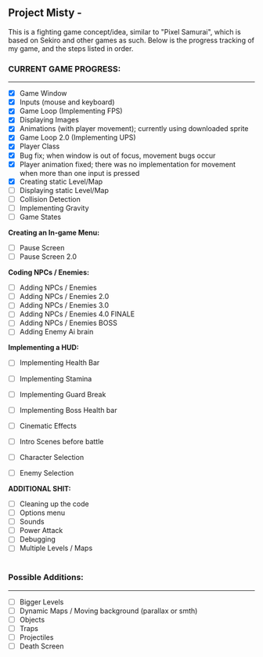 ## Project Misty -
This is a fighting game concept/idea, similar to "Pixel Samurai", which is based on Sekiro and other games as such.
Below is the progress tracking of my game, and the steps listed in order. 

### **CURRENT GAME PROGRESS:**
________________________________________________________________
- [X] Game Window
- [X] Inputs (mouse and keyboard)
- [X] Game Loop (Implementing FPS)
- [X] Displaying Images
- [X] Animations (with player movement); currently using downloaded sprite
- [X] Game Loop 2.0 (Implementing UPS)
- [X] Player Class
- [X] Bug fix; when window is out of focus, movement bugs occur
- [X] Player animation fixed; there was no implementation for movement when more than one input is pressed
- [X] Creating static Level/Map
- [ ] Displaying static Level/Map
- [ ] Collision Detection
- [ ] Implementing Gravity
- [ ] Game States

**Creating an In-game Menu:**
- [ ] Pause Screen
- [ ] Pause Screen 2.0

**Coding NPCs / Enemies:**
- [ ] Adding NPCs / Enemies
- [ ] Adding NPCs / Enemies 2.0
- [ ] Adding NPCs / Enemies 3.0
- [ ] Adding NPCs / Enemies 4.0 FINALE
- [ ] Adding NPCs / Enemies BOSS
- [ ] Adding Enemy Ai brain

**Implementing a HUD:**
- [ ] Implementing Health Bar
- [ ] Implementing Stamina
- [ ] Implementing Guard Break
- [ ] Implementing Boss Health bar

- [ ] Cinematic Effects
- [ ] Intro Scenes before battle
- [ ] Character Selection
- [ ] Enemy Selection

**ADDITIONAL SHIT:**
- [ ] Cleaning up the code
- [ ] Options menu
- [ ] Sounds
- [ ] Power Attack
- [ ] Debugging
- [ ] Multiple Levels / Maps
<br></br>
### **Possible Additions:**
________________________________________________________________
- [ ] Bigger Levels
- [ ] Dynamic Maps / Moving background (parallax or smth)
- [ ] Objects
- [ ] Traps
- [ ] Projectiles
- [ ] Death Screen
